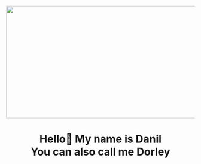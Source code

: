 <br clear="both">

<div align="center">
  <img height="300" width="600" src="![Image](https://github.com/user-attachments/assets/8c02c93b-0e58-4b67-bfa8-0dbd786eb2f7)"  />
</div>

###

<h1 align="center">Hello👋 My name is Danil <br>You can also call me Dorley</h1>

###